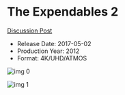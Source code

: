 # The Expendables 2

[Discussion Post](https://www.avsforum.com/threads/bass-eq-for-filtered-movies.2995212/post-58246674)

* Release Date: 2017-05-02
* Production Year: 2012
* Format: 4K/UHD/ATMOS

![img 0](https://i.imgur.com/ClOeWMO.jpg)

![img 1](https://i.imgur.com/yH6SrLL.png)

